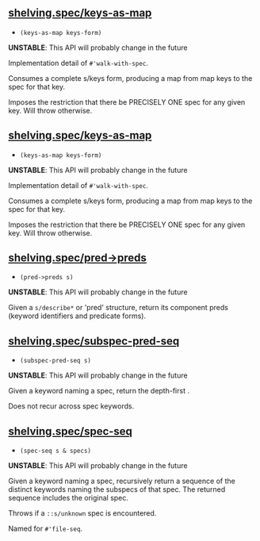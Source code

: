 ## [shelving.spec/keys-as-map](shelving/spec.clj#L13)
 - `(keys-as-map keys-form)`

**UNSTABLE**: This API will probably change in the future

Implementation detail of `#'walk-with-spec`.

Consumes a complete s/keys form, producing a map from map keys to the spec for that key.

Imposes the restriction that there be PRECISELY ONE spec for any given key. Will throw otherwise.

## [shelving.spec/keys-as-map](shelving/spec.clj#L13)
 - `(keys-as-map keys-form)`

**UNSTABLE**: This API will probably change in the future

Implementation detail of `#'walk-with-spec`.

Consumes a complete s/keys form, producing a map from map keys to the spec for that key.

Imposes the restriction that there be PRECISELY ONE spec for any given key. Will throw otherwise.

## [shelving.spec/pred->preds](shelving/spec.clj#L30)
 - `(pred->preds s)`

**UNSTABLE**: This API will probably change in the future

Given a `s/describe*` or 'pred' structure, return its component preds (keyword identifiers and predicate forms).

## [shelving.spec/subspec-pred-seq](shelving/spec.clj#L50)
 - `(subspec-pred-seq s)`

**UNSTABLE**: This API will probably change in the future

Given a keyword naming a spec, return the depth-first .

Does not recur across spec keywords.

## [shelving.spec/spec-seq](shelving/spec.clj#L64)
 - `(spec-seq s & specs)`

**UNSTABLE**: This API will probably change in the future

Given a keyword naming a spec, recursively return a sequence of the distinct keywords naming the subspecs of that spec. The returned sequence includes the original spec.

Throws if a `::s/unknown` spec is encountered.

Named for `#'file-seq`.


